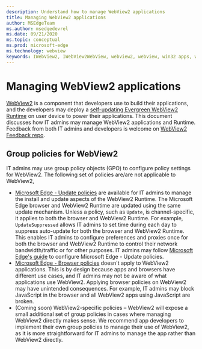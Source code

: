 ```yaml
---
description: Understand how to manage WebView2 applications
title: Managing WebView2 applications
author: MSEdgeTeam
ms.author: msedgedevrel
ms.date: 09/21/2020
ms.topic: conceptual
ms.prod: microsoft-edge
ms.technology: webview
keywords: IWebView2, IWebView2WebView, webview2, webview, win32 apps, win32, edge, ICoreWebView2, ICoreWebView2Host, browser control, edge html, enterprise, group policy, manageability 
---
```


# Managing WebView2 applications  

[WebView2][WebView2Landing] is a component that developers use to build their applications, and the developers may deploy a [self-updating Evergreen WebView2 Runtime][Webview2ConceptsDistributionUnderstandRuntimeInstallerPreview] on user device to power their applications.  This document discusses how IT admins may manage WebView2 applications and Runtime.  Feedback from both IT admins and developers is welcome on [WebView2 Feedback repo][GithubMicrosoftedgeWebviewfeddback].  

## Group policies for WebView2  

IT admins may use group policy objects \(GPO\) to configure policy settings for WebView2.  The following set of policies are/are not applicable to WebView2,  

*   [Microsoft Edge - Update policies][EdgeUpdatePolicies] are available for IT admins to manage the install and update aspects of the WebView2 Runtime.  The Microsoft Edge browser and WebView2 Runtime are updated using the same update mechanism.  Unless a policy, such as `Update`, is channel-specific, it applies to both the browser and WebView2 Runtime.  For example, `UpdateSuppressed` allows IT admins to set time during each day to suppress auto-update for both the browser and WebView2 Runtime.  This enables IT admins to configure preferences and proxies once for both the browser and WebView2 Runtime to control their network bandwidth/traffic or for other purposes.  IT admins may follow [Microsoft Edge's guide][ConfigureMicrosoftEdge] to configure Microsoft Edge - Update policies.  
*   [Microsoft Edge - Browser policies][EdgeBrowserPolicies] doesn't apply to WebView2 applications.  This is by design because apps and browsers have different use cases, and IT admins may not be aware of what applications use WebView2.  Applying browser policies on WebView2 may have unintended consequences.  For example, IT admins may block JavaScript in the browser and all WebView2 apps using JavaScript are broken.  
*   \(Coming soon\) WebView2-specific policies – WebView2 will expose a small additional set of group policies in cases where managing WebView2 directly makes sense.  We recommend app developers to implement their own group policies to manage their use of WebView2, as it is more straightforward for IT admins to manage the app rather than WebView2 directly.  

<!-- Links -->  

[Webview2ConceptsDistributionUnderstandRuntimeInstallerPreview]: ./distribution.md#understanding-the-webview2-runtime "Understand the WebView2 Runtime and installer (Preview) - Distribution of applications using WebView2 | Microsoft Docs"  

[WebView2Landing]: ../index.md "Introduction to Microsoft Edge WebView2 | Microsoft Docs"  

[EdgeUpdatePolicies]: /deployedge/microsoft-edge-update-policies "Microsoft Edge - Update policies | Microsoft Docs"  
[EdgeBrowserPolicies]: /deployedge/microsoft-edge-policies "Microsoft Edge - Browser policies | Microsoft Docs"  
[ConfigureMicrosoftEdge]: /deployedge/configure-microsoft-edge "Configure Microsoft Edge policy settings on Windows | Microsoft Docs"  


[GithubMicrosoftedgeWebviewfeddback]: https://github.com/MicrosoftEdge/WebViewFeedback "WebView Feedback - MicrosoftEdge/WebViewFeedback | GitHub"  
